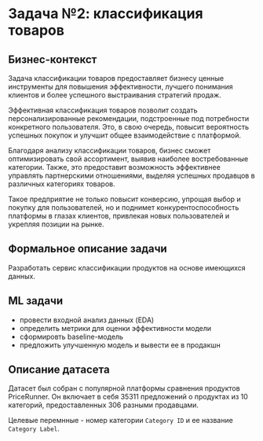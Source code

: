 # Задача №2: классификация товаров

## Бизнес-контекст

Задача классификации товаров предоставляет бизнесу ценные инструменты для повышения эффективности, лучшего понимания клиентов и более успешного выстраивания стратегий продаж.

Эффективная классификация товаров позволит создать персонализированные рекомендации, подстроенные под потребности конкретного пользователя. Это, в свою очередь, повысит вероятность успешных покупок и улучшит общее взаимодействие с платформой.

Благодаря анализу классификации товаров, бизнес сможет оптимизировать свой ассортимент, выявив наиболее востребованные категории. Также, это предоставит возможность эффективнее управлять партнерскими отношениями, выделяя успешных продавцов в различных категориях товаров.

Такое предприятие не только повысит конверсию, упрощая выбор и покупку для пользователей, но и поднимет конкурентоспособность платформы в глазах клиентов, привлекая новых пользователей и укрепляя позиции на рынке.

## Формальное описание задачи

Разработать сервис классификации продуктов на основе имеющихся данных.

## ML задачи

- провести входной анализ данных (EDA)
- определить метрики для оценки эффективности модели
- сформировть baseline-модель
- предложить улучшенную модель и вывести ее в продакшн

## Описание датасета

Датасет был собран с популярной платформы сравнения продуктов PriceRunner. Он включает в себя 35311 предложений о продуктах из 10 категорий, предоставленных 306 разными продавцами.

Целевые перемнные - номер категории `Category ID` и ее название `Category Label`.
